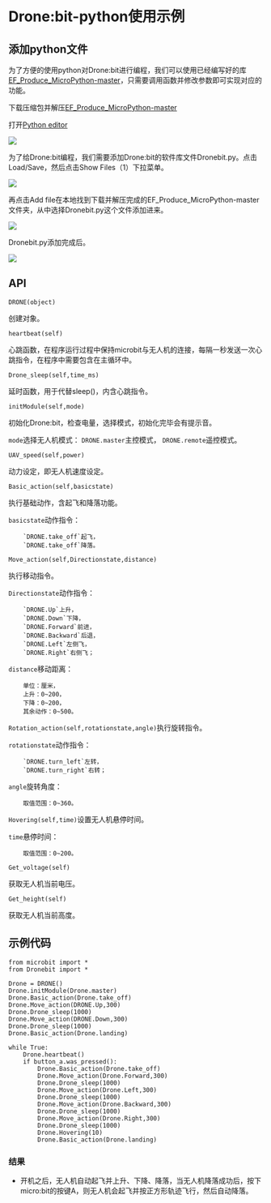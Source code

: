 # Drone:bit-python使用示例

## 添加python文件

为了方便的使用python对Drone:bit进行编程，我们可以使用已经编写好的库[EF_Produce_MicroPython-master](https://github.com/elecfreaks/EF_Produce_MicroPython/archive/refs/heads/master.zip)，只需要调用函数并修改参数即可实现对应的功能。

下载压缩包并解压[EF_Produce_MicroPython-master](https://github.com/elecfreaks/EF_Produce_MicroPython/archive/refs/heads/master.zip)

打开[Python editor](https://python.microbit.org/v/2.0)

![](./images/AI-py-01.png)

为了给Drone:bit编程，我们需要添加Drone:bit的软件库文件Dronebit.py。点击Load/Save，然后点击Show Files（1）下拉菜单。


![](./images/AI-py-02.png)

再点击Add file在本地找到下载并解压完成的EF_Produce_MicroPython-master文件夹，从中选择Dronebit.py这个文件添加进来。

![](./images/AI-py-03.png)

Dronebit.py添加完成后。

![](./images/AI-py-04.png)

## API

`DRONE(object)`

创建对象。


`heartbeat(self)`

心跳函数，在程序运行过程中保持microbit与无人机的连接，每隔一秒发送一次心跳指令，在程序中需要包含在主循环中。


`Drone_sleep(self,time_ms)`

延时函数，用于代替sleep()，内含心跳指令。


`initModule(self,mode)`

初始化Drone:bit，检查电量，选择模式，初始化完毕会有提示音。

 `mode`选择无人机模式：
  `DRONE.master`主控模式，
  `DRONE.remote`遥控模式。


`UAV_speed(self,power)`

动力设定，即无人机速度设定。


`Basic_action(self,basicstate)`

执行基础动作，含起飞和降落功能。

`basicstate`动作指令：

        `DRONE.take_off`起飞，
        `DRONE.take_off`降落。 
        

`Move_action(self,Directionstate,distance)`

执行移动指令。

`Directionstate`动作指令：

        `DRONE.Up`上升，
        `DRONE.Down`下降，
        `DRONE.Forward`前进，
        `DRONE.Backward`后退，
        `DRONE.Left`左侧飞，
        `DRONE.Right`右侧飞；
        
`distance`移动距离：

        单位：厘米，
        上升：0~200，
        下降：0~200，
        其余动作：0~500。


`Rotation_action(self,rotationstate,angle)`执行旋转指令。

`rotationstate`动作指令：

        `DRONE.turn_left`左转，
        `DRONE.turn_right`右转；
        
`angle`旋转角度：

        取值范围：0~360。


`Hovering(self,time)`设置无人机悬停时间。

`time`悬停时间：

        取值范围：0~200。


`Get_voltage(self)`

获取无人机当前电压。


`Get_height(self)`

获取无人机当前高度。



## 示例代码
```
from microbit import *
from Dronebit import *

Drone = DRONE()
Drone.initModule(Drone.master)
Drone.Basic_action(Drone.take_off)
Drone.Move_action(DRONE.Up,300)
Drone.Drone_sleep(1000)
Drone.Move_action(DRONE.Down,300) 
Drone.Drone_sleep(1000)
Drone.Basic_action(Drone.landing)

while True:
    Drone.heartbeat()
    if button_a.was_pressed():
        Drone.Basic_action(Drone.take_off)
        Drone.Move_action(Drone.Forward,300)
        Drone.Drone_sleep(1000)
        Drone.Move_action(Drone.Left,300)
        Drone.Drone_sleep(1000)
        Drone.Move_action(Drone.Backward,300)
        Drone.Drone_sleep(1000)
        Drone.Move_action(Drone.Right,300)
        Drone.Drone_sleep(1000)
        Drone.Hovering(10)
        Drone.Basic_action(Drone.landing)

```
### 结果
- 开机之后，无人机自动起飞并上升、下降、降落，当无人机降落成功后，按下micro:bit的按键A，则无人机会起飞并按正方形轨迹飞行，然后自动降落。
